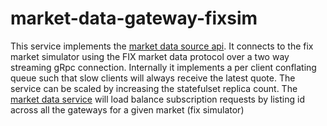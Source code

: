 # market-data-gateway-fixsim

This service implements the [market data source api](https://github.com/d-protocol/otp/blob/master/protobuf/services/marketdatasource.proto).  It connects to the fix market simulator using the FIX market data protocol over a two way streaming gRpc connection.  Internally it implements a per client conflating queue such that slow clients will always receive the latest quote.  The service can be scaled by increasing the statefulset replica count.  The [market data service](https://github.com/d-protocol/otp/tree/master/go/market-data/market-data-service) will load balance subscription requests by listing id across all the gateways for a given market (fix simulator)